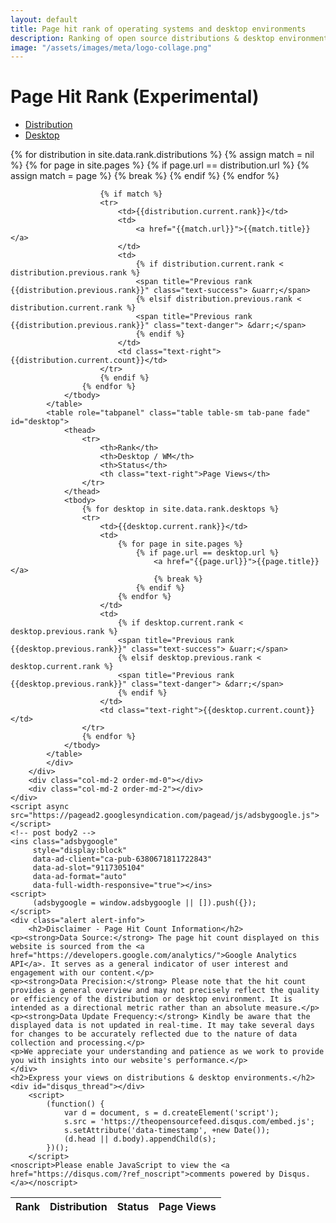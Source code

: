 ```yaml
--- 
layout: default
title: Page hit rank of operating systems and desktop environments
description: Ranking of open source distributions & desktop environments, based on the number of page hits each distribution & desktop environment received in prevoius month.
image: "/assets/images/meta/logo-collage.png"
---
```

<div class="distribution">
    <h1>Page Hit Rank (Experimental)</h1>
    <div class="row">
        <div class="col-md-8 order-md-1">
            <ul class="nav nav-tabs" id="myTab" role="tablist">
                <li class="nav-item">
                    <a class="nav-link active" id="distribution-tab" data-toggle="tab" href="#distribution" role="tab" aria-controls="nav-distribution" aria-selected="true">Distribution</a>
                </li>
                <li class="nav-item">
                    <a class="nav-link" id="desktop-tab" data-toggle="tab" href="#desktop" role="tab" aria-controls="nav-desktop" aria-selected="false">Desktop</a>
                </li>
            </ul>
            <div class="tab-content" id="nav-tabContent">
            <table role="tabpanel" class="table table-sm tab-pane fade show active" id="distribution">
                <thead>
                    <tr>
                        <th>Rank</th>
                        <th>Distribution</th>
                        <th>Status</th>
                        <th class="text-right">Page Views</th>
                    </tr>
                </thead>
                <tbody>
                    {% for distribution in site.data.rank.distributions %}
                        {% assign match = nil %}
                        {% for page in site.pages %}
                            {% if page.url == distribution.url %}
                                {% assign match = page %}
                                {% break %}
                            {% endif %}
                        {% endfor %}

                        {% if match %}
                        <tr>
                            <td>{{distribution.current.rank}}</td>
                            <td>
                                <a href="{{match.url}}">{{match.title}}</a>
                            </td>
                            <td>
                                {% if distribution.current.rank < distribution.previous.rank %}
                                <span title="Previous rank {{distribution.previous.rank}}" class="text-success"> &uarr;</span>
                                {% elsif distribution.previous.rank < distribution.current.rank %}
                                <span title="Previous rank {{distribution.previous.rank}}" class="text-danger"> &darr;</span>
                                {% endif %}
                            </td>
                            <td class="text-right">{{distribution.current.count}}</td>
                        </tr>
                        {% endif %}
                    {% endfor %}
                </tbody>
            </table>
            <table role="tabpanel" class="table table-sm tab-pane fade" id="desktop">
                <thead>
                    <tr>
                        <th>Rank</th>
                        <th>Desktop / WM</th>
                        <th>Status</th>
                        <th class="text-right">Page Views</th>
                    </tr>
                </thead>
                <tbody>
                    {% for desktop in site.data.rank.desktops %}
                    <tr>
                        <td>{{desktop.current.rank}}</td>
                        <td>
                            {% for page in site.pages %}
                                {% if page.url == desktop.url %}
                                    <a href="{{page.url}}">{{page.title}}</a>
                                    {% break %}
                                {% endif %}
                            {% endfor %}
                        </td>
                        <td>
                            {% if desktop.current.rank < desktop.previous.rank %}
                            <span title="Previous rank {{desktop.previous.rank}}" class="text-success"> &uarr;</span>
                            {% elsif desktop.previous.rank < desktop.current.rank %}
                            <span title="Previous rank {{desktop.previous.rank}}" class="text-danger"> &darr;</span>
                            {% endif %}
                        </td>
                        <td class="text-right">{{desktop.current.count}}</td>
                    </tr>
                    {% endfor %}
                </tbody>
            </table>
            </div>
        </div>
        <div class="col-md-2 order-md-0"></div>
        <div class="col-md-2 order-md-2"></div>
    </div>
    <script async src="https://pagead2.googlesyndication.com/pagead/js/adsbygoogle.js"></script>
    <!-- post body2 -->
    <ins class="adsbygoogle"
         style="display:block"
         data-ad-client="ca-pub-6380671811722843"
         data-ad-slot="9117305104"
         data-ad-format="auto"
         data-full-width-responsive="true"></ins>
    <script>
         (adsbygoogle = window.adsbygoogle || []).push({});
    </script>
    <div class="alert alert-info">
        <h2>Disclaimer - Page Hit Count Information</h2>
    <p><strong>Data Source:</strong> The page hit count displayed on this website is sourced from the <a href="https://developers.google.com/analytics/">Google Analytics API</a>. It serves as a general indicator of user interest and engagement with our content.</p>
    <p><strong>Data Precision:</strong> Please note that the hit count provides a general overview and may not precisely reflect the quality or efficiency of the distribution or desktop environment. It is intended as a directional metric rather than an absolute measure.</p>
    <p><strong>Data Update Frequency:</strong> Kindly be aware that the displayed data is not updated in real-time. It may take several days for changes to be accurately reflected due to the nature of data collection and processing.</p>
    <p>We appreciate your understanding and patience as we work to provide you with insights into our website's performance.</p>
    </div>
    <h2>Express your views on distributions & desktop environments.</h2>
    <div id="disqus_thread"></div>
        <script>
            (function() {
                var d = document, s = d.createElement('script');
                s.src = 'https://theopensourcefeed.disqus.com/embed.js';
                s.setAttribute('data-timestamp', +new Date());
                (d.head || d.body).appendChild(s);
            })();
        </script>
    <noscript>Please enable JavaScript to view the <a href="https://disqus.com/?ref_noscript">comments powered by Disqus.</a></noscript>
</div>
